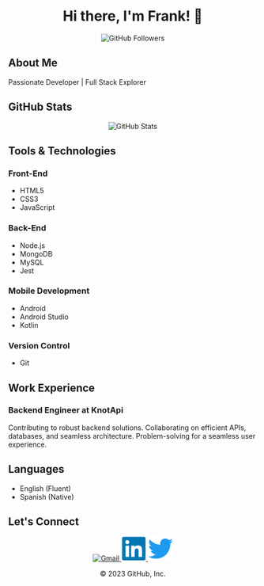 <div align="center">
  <h1>Hi there, I'm Frank! 👋</h1>
</div>

<p align="center">
  <img src="https://img.shields.io/github/followers/Frankva12?style=social" alt="GitHub Followers">
</p>

## About Me

Passionate Developer | Full Stack Explorer

## GitHub Stats

<div align="center">
  <img src="https://github-readme-stats.vercel.app/api?username=Frankva12&show_icons=true&theme=nord&hide=stars" alt="GitHub Stats">
</div>

## Tools & Technologies

### Front-End

- HTML5
- CSS3
- JavaScript

### Back-End

- Node.js
- MongoDB
- MySQL
- Jest

### Mobile Development

- Android
- Android Studio
- Kotlin

### Version Control

- Git

## Work Experience

### Backend Engineer at KnotApi

Contributing to robust backend solutions. Collaborating on efficient APIs, databases, and seamless architecture. Problem-solving for a seamless user experience.

## Languages

- English (Fluent)
- Spanish (Native)

## Let's Connect

<div align="center">
  <a href="mailto:stanleyvasconcelos0@gmail.com"> 
    <img src="https://img.icons8.com/color/344/gmail-new.png" alt="Gmail" width="50" height="50"/>
  </a>
  <a href="https://www.linkedin.com/in/francisco-vasconcelos-8a5a371a9/"> 
    <img src="https://github.com/devicons/devicon/blob/master/icons/linkedin/linkedin-original.svg" alt="LinkedIn" width="50" height="50"/>
  </a>
  <a href="https://twitter.com/Frank_va12"> 
    <img src="https://github.com/devicons/devicon/blob/master/icons/twitter/twitter-original.svg" alt="Twitter" width="50" height="50"/>
  </a>
</div>

<p align="center">© 2023 GitHub, Inc.</p>

